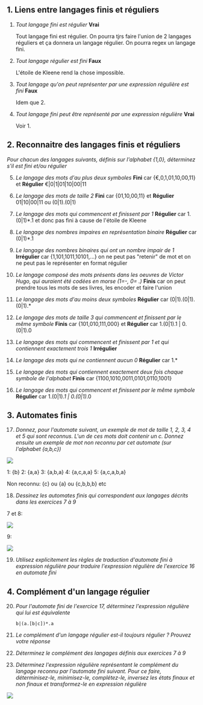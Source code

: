 ## 1. Liens entre langages finis et réguliers
1. *Tout langage fini est régulier*
	**Vrai**

	Tout langage fini est régulier. On pourra tjrs faire l'union de 2 langages réguliers et ça donnera un langage régulier. On pourra regex un langage fini.

2. *Tout langage régulier est fini*
	**Faux**

	L'étoile de Kleene rend la chose impossible.

3. *Tout langage qu'on peut représenter par une expression régulière est fini*
	**Faux**

	Idem que 2.

4. *Tout langage fini peut être représenté par une expression régulière*
	**Vrai**
	
	Voir 1.

## 2. Reconnaitre des langages finis et réguliers

*Pour chacun des langages suivants, définis sur l'alphabet {1,0}, déterminez s'il est fini et/ou
régulier*

5. *Le langage des mots d'au plus deux symboles*
	**Fini** car {€,0,1,01,10,00,11} et **Régulier** €|0|1|01|10|00|11
	
6. *Le langage des mots de taille 2*
	**Fini** car {01,10,00,11} et **Régulier** 01|10|00|11 ou (0|1).(0|1)

7. *Le langage des mots qui commencent et finissent par 1*
	**Régulier** car 1.(0|1)*.1 et donc pas fini à cause de l'étoile de Kleene

8. *Le langage des nombres impaires en représentation binaire*
	**Régulier** car (0|1)*.1

9. *Le langage des nombres binaires qui ont un nombre impair de 1*
	**Irrégulier** car {1,101,1011,10101,...} on ne peut pas "retenir" de mot et on ne peut pas le représenter en format régulier

10. *Le langage composé des mots présents dans les oeuvres de Victor Hugo, qui auraient été codées en morse (1=-, 0= .)*
	**Finis** car on peut prendre tous les mots de ses livres, les encoder et faire l'union 

11. *Le langage des mots d'au moins deux symboles*
	**Régulier** car (0|1).(0|1).(0|1).*

12. *Le langage des mots de taille 3 qui commencent et finissent par le même symbole*
	**Finis** car {101,010,111,000} et **Régulier** car 1.(0|1).1 | 0.(0|1).0

13. *Le langage des mots qui commencent et finissent par 1 et qui contiennent exactement trois 1*
	**Irrégulier**

14. *Le langage des mots qui ne contiennent aucun 0*
	**Régulier** car 1.*

15. *Le langage des mots qui contiennent exactement deux fois chaque symbole de l'alphabet*
	**Finis** car {1100,1010,0011,0101,0110,1001}

16. *Le langage des mots qui commencent et finissent par le même symbole*
	**Régulier** car 1.(0|1)*.1 | 0.(0|1)*.0

## 3. Automates finis

17. *Donnez, pour l'automate suivant, un exemple de mot de taille 1, 2, 3, 4 et 5 qui sont reconnus. L'un de ces mots doit contenir un c. Donnez ensuite un exemple de mot non reconnu par cet automate (sur l'alphabet {a,b,c})*

![](https://i.ibb.co/whq6gnS/Capture-d-cran-2020-10-26-175054.png)

1: {b}
2: {a,a}
3: {a,b,a}
4: {a,c,a,a}
5: {a,c,a,b,a}

Non reconnu: {c} ou {a} ou {c,b,b,b} etc

18.  *Dessinez les automates finis qui correspondent aux langages décrits dans les exercices 7 à 9*

7 et 8:

![](https://github.com/MaskedBelgian/theoriedeslangageTP/blob/main/TP1-Th%C3%A9orieLangage.jpg)

9:

![](https://github.com/MaskedBelgian/theoriedeslangageTP/blob/main/TP1-Th%C3%A9orieLangage2.jpg)

19. *Utilisez explicitement les règles de traduction d'automate fini à expression régulière pour traduire l'expression régulière de l'exercice 16 en automate fini*

## 4. Complément d'un langage régulier

20. *Pour l'automate fini de l'exercice 17, déterminez l'expression régulière qui lui est équivalente*

		b|(a.[b|c])*.a

21.  *Le complément d'un langage régulier est-il toujours régulier ? Prouvez votre réponse*

22. *Déterminez le complément des langages définis aux exercices 7 à 9*

23. *Déterminez l'expression régulière représentant le complément du langage reconnu par l'automate fini suivant. Pour ce faire, déterminisez-le, minimisez-le, complétez-le, inversez les états finaux et non finaux et transformez-le en expression régulière*

![](https://i.ibb.co/syYdWTd/Capture-d-cran-2020-10-26-183623.png)
